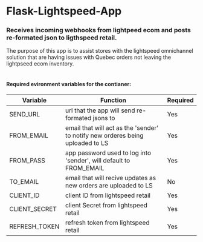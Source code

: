 # Flask-Lightspeed-App

### Receives incoming webhooks from lightpeed ecom and posts re-formated json to ligthspeed retail. 
The purpose of this app is to assist stores with the lightspeed omnichannel solution that are having issues with Quebec orders not leaving the lightpseed ecom inventory. 
</br></br>
#### Required evironment variables for the contianer:

| Variable      | Function  | Required |
|---------------|-----------|----------|
| SEND_URL      | url that the app will send re-formated jsons to | Yes |
| FROM_EMAIL    | email that will act as the 'sender' to notify new orderes being uploaded to LS | Yes | 
| FROM_PASS     | app password used to log into 'sender', will default to FROM_EMAIL | Yes |
| TO_EMAIL      | email that will recive updates as new orders are uploaded to LS | No|
| CLIENT_ID     | client ID from lightspeed retail | Yes |
| CLIENT_SECRET | client Secret from lightspeed retail | Yes | 
| REFRESH_TOKEN | refresh token from lightspeed retail | Yes | 


